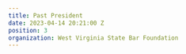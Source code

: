 ```yaml
---
title: Past President
date: 2023-04-14 20:21:00 Z
position: 3
organization: West Virginia State Bar Foundation
---
```


